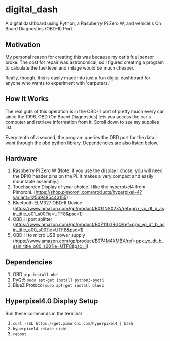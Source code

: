 # digital_dash
A digital dashboard using Python, a Raspberry Pi Zero W, and vehicle's On Board Diagnostics (OBD-II) Port.

## Motivation
My personal reason for creating this was because my car's fuel sensor broke. The cost for repair was astronomical, so I figured creating a program to calculate the fuel level and milage would be much cheaper.

Really, though, this is easily made into just a fun digital dashboard for anyone who wants to experiment with 'carputers.'

## How It Works
The real guts of this operation is in the OBD-II port of pretty much every car since the 1996. OBD (On Board Diagnostics) lets you access the car's computer and retrieve information from it. Scroll down to see my supplies list.

Every tenth of a second, the program queries the OBD port for the data I want through the obd python library. Dependencies are also listed below.

## Hardware
1. Raspberry Pi Zero W (Note: if you use the display I chose, you will need the DPIO header pins on the Pi. It makes a very compact and easily mountable assembly.)
2. Touchscreen Display of your choice. I like the hyperpixel4 from Pimoroni. (https://shop.pimoroni.com/products/hyperpixel-4?variant=12569485443155)
3. Bluetooth ELM327 OBD-II Device (https://www.amazon.com/gp/product/B011NSX27A/ref=ppx_yo_dt_b_asin_title_o01_s00?ie=UTF8&psc=1)
4. OBD-II port splitter (https://www.amazon.com/gp/product/B0711LGRGQ/ref=ppx_yo_dt_b_asin_title_o00_s00?ie=UTF8&psc=1)
5. OBD-II to micro USB power supply (https://www.amazon.com/gp/product/B074M4XMBX/ref=ppx_yo_dt_b_asin_title_o00_s00?ie=UTF8&psc=1)

## Dependencies
1. OBD `pip install obd`
2. PyQt5 `sudo apt-get install python3-pyqt5`
3. BlueZ Protocol `sudo apt-get install bluez`

## Hyperpixel4.0 Display Setup
Run these commands in the terminal
1. `curl -sSL https://get.pimoroni.com/hyperpixel4 | bash`
2. `hyperpixel4-rotate right`
3. `reboot`
